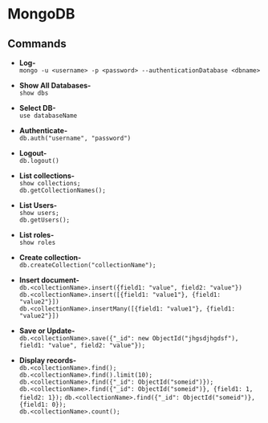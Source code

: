 # MongoDB

## Commands

* **Log-**  
`mongo -u <username> -p <password> --authenticationDatabase <dbname>`  

* **Show All Databases-**  
`show dbs`  

* **Select DB-**  
`use databaseName`  

* **Authenticate-**  
`db.auth("username", "password")`  

* **Logout-**  
`db.logout()`  

* **List collections-**  
`show collections;`  
`db.getCollectionNames();`  

* **List Users-**  
`show users;`  
`db.getUsers();`  

* **List roles-**  
`show roles`  

* **Create collection-**  
`db.createCollection("collectionName");`  

* **Insert document-**  
`db.<collectionName>.insert({field1: "value", field2: "value"})`  
`db.<collectionName>.insert([{field1: "value1"}, {field1: "value2"}])`  
`db.<collectionName>.insertMany([{field1: "value1"}, {field1: "value2"}])`  

* **Save or Update-**  
`db.<collectionName>.save({"_id": new ObjectId("jhgsdjhgdsf"), field1: "value", field2: "value"});`  

* **Display records-**  
`db.<collectionName>.find();`  
`db.<collectionName>.find().limit(10);`  
`db.<collectionName>.find({"_id": ObjectId("someid")});`  
`db.<collectionName>.find({"_id": ObjectId("someid")}, {field1: 1, field2: 1});`
`db.<collectionName>.find({"_id": ObjectId("someid")}, {field1: 0});`  
`db.<collectionName>.count();`
